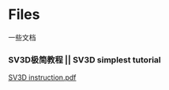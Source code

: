 # Files
一些文档

### SV3D极简教程 || SV3D simplest tutorial
[SV3D instruction.pdf](https://github.com/HungryNeko/Files/files/15026495/SV3D.instruction.pdf)
